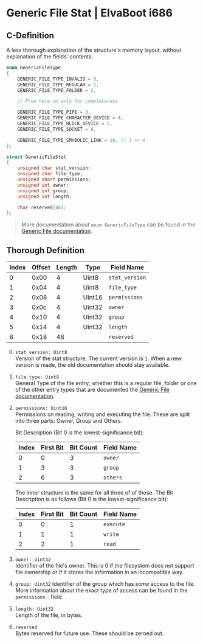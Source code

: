 # Generic File Stat | ElvaBoot i686

## C-Definition

A less thorough  explanation of the structure's memory layout, without
explanation of the fields' contents.

```C
enum GenericFileType
{
    GENERIC_FILE_TYPE_INVALID = 0,
    GENERIC_FILE_TYPE_REGULAR = 1,
    GENERIC_FILE_TYPE_FOLDER = 2,

    // From here on only for completeness

    GENERIC_FILE_TYPE_PIPE = 3,
    GENERIC_FILE_TYPE_CHARACTER_DEVICE = 4,
    GENERIC_FILE_TYPE_BLOCK_DEVICE = 5,
    GENERIC_FILE_TYPE_SOCKET = 6,

    GENERIC_FILE_TYPE_SMYBOLIC_LINK = 16, // 1 << 4
};

struct GenericFileStat
{
    unsigned char stat_version;
    unsigned char file_type;
    unsigned short permissions;
    unsigned int owner;
    unsigned int group;
    unsigned int length;

    char reserved[48];
};
```

> More documentation about `enum GenericFileType` can be  found in the
> [Generic File documentation](./GenericFile.md#generic-file-type).

## Thorough Definition

|  Index  |  Offset  |  Length  |  Type       |  Field Name          |
|-------  | -------- | -------- | ----------- | -------------------- |
|  0      |  0x00    |  4       |  Uint8      |  `stat_version`      |
|  1      |  0x04    |  4       |  Uint8      |  `file_type`         |
|  2      |  0x08    |  4       |  Uint16     |  `permissions`       |
|  3      |  0x0c    |  4       |  Uint32     |  `owner`             |
|  4      |  0x10    |  4       |  Uint32     |  `group`             |
|  5      |  0x14    |  4       |  Uint32     |  `length`            |
|  6      |  0x18    |  48      |             |  `reserved`          |

0. `stat_version: Uint8`  
    Version of the stat structure. The current version  is `1`. When a
    new version is made, the old documentation should stay available.

1. `file_type: Uint8`  
    General Type of  the file entry; whether  this is a  regular file,
    folder or  one of  the other entry  types that are  documented the
    [Generic File documentation](./GenericFile.md#generic-file-type).

2. `permissions: Uint16`  
    Permissions on reading, writing and executing the file. These are
    split into three parts: Owner, Group and Others.

    Bit Description (Bit 0 is the lowest-significance bit):

    |  Index  |  First Bit  |  Bit Count  | Field Name               |
    | ------- | ----------- | ----------- | ------------------------ |
    |  0      |  0          |  3          | `owner`                  |
    |  1      |  3          |  3          | `group`                  |
    |  2      |  6          |  3          | `others`                 |

    The inner structure is the same for all three of of those. The
    Bit Description is as follows (Bit 0 is the lowest-significance bit):

    |  Index  |  First Bit  |  Bit Count  | Field Name               |
    | ------- | ----------- | ----------- | ------------------------ |
    |  0      |  0          |  1          | `execute`                |
    |  1      |  1          |  1          | `write`                  |
    |  2      |  2          |  1          | `read`                   |

3. `owner: Uint32`  
    Identifier of  the file's owner. This is 0 if  the filesystem does
    not support file ownership or  if it stores the information  in an
    incompatible way.

4. `group: Uint32`
    Identifier of the group which has  *some* access to the file. More
    information  about the  exact type of  access can be found  in the
    `permissions` - field.

5. `length: Uint32`  
    Length of the file, in bytes.

6. `reserved`  
    Bytes reserved for future use. These should be zeroed out.

